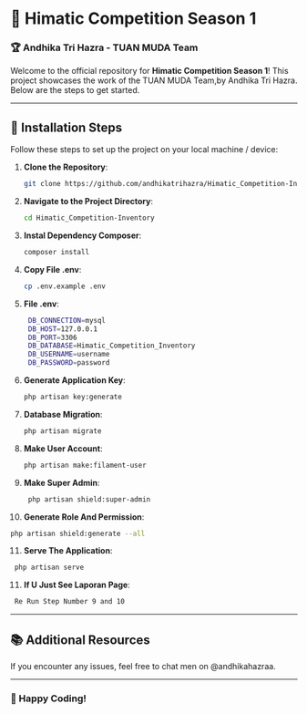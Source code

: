 # 🌟 Himatic Competition Season 1

### 🏆 Andhika Tri Hazra - TUAN MUDA Team

Welcome to the official repository for **Himatic Competition Season 1**! This project showcases the work of the TUAN MUDA Team,by Andhika Tri Hazra. Below are the steps to get started.

---

## 🚀 Installation Steps

Follow these steps to set up the project on your local machine / device:

1. **Clone the Repository**:
   ```bash
   git clone https://github.com/andhikatrihazra/Himatic_Competition-Inventory.git
   ```

2. **Navigate to the Project Directory**:
   ```bash
   cd Himatic_Competition-Inventory
   ```

3. **Instal Dependency Composer**:
   ```bash
   composer install
   ```

4. **Copy File .env**:
   ```bash
   cp .env.example .env
   ```
   
5. **File .env**:
   ```bash
    DB_CONNECTION=mysql
    DB_HOST=127.0.0.1
    DB_PORT=3306
    DB_DATABASE=Himatic_Competition_Inventory
    DB_USERNAME=username
    DB_PASSWORD=password
   ```

6. **Generate Application Key**:
   ```bash
   php artisan key:generate
   ```

7. **Database Migration**:
   ```bash
   php artisan migrate
   ```

8. **Make User Account**:
   ```bash
   php artisan make:filament-user
   ```

9. **Make Super Admin**:
   ```bash
    php artisan shield:super-admin
   ```

10. **Generate Role And Permission**:
   ```bash
   php artisan shield:generate --all
   ```

11. **Serve The Application**:
   ```bash
    php artisan serve
   ```

11. **If U Just See Laporan Page**:
   ```bash
    Re Run Step Number 9 and 10
   ```
---

## 📚 Additional Resources

If you encounter any issues, feel free to chat men on @andhikahazraa.

---

### 🎉 Happy Coding!

